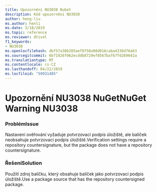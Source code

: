 ```yaml
---
title: Upozornění NU3038 NuGet
description: Kód upozornění NU3038
author: heng-liu
ms.author: henli
ms.date: 3/18/2019
ms.topic: reference
ms.reviewer: dtivel
f1_keywords:
- NU3038
ms.openlocfilehash: dbf57a38b205aef9758a98d016caba4336d76a63
ms.sourcegitcommit: 6b71926f062ecddb8729ef8567baf67fd269642a
ms.translationtype: MT
ms.contentlocale: cs-CZ
ms.lasthandoff: 04/22/2019
ms.locfileid: "59931485"
---
```

# <a name="nuget-warning-nu3038"></a><span data-ttu-id="21527-103">Upozornění NU3038 NuGet</span><span class="sxs-lookup"><span data-stu-id="21527-103">NuGet Warning NU3038</span></span>

### <a name="issue"></a><span data-ttu-id="21527-104">Problém</span><span class="sxs-lookup"><span data-stu-id="21527-104">Issue</span></span>

<span data-ttu-id="21527-105">Nastavení ověřování vyžaduje potvrzovací podpis úložiště, ale balíček neobsahuje potvrzovací podpis úložiště.</span><span class="sxs-lookup"><span data-stu-id="21527-105">Verification settings require a repository countersignature, but the package does not have a repository countersignature.</span></span>


### <a name="solution"></a><span data-ttu-id="21527-106">Řešení</span><span class="sxs-lookup"><span data-stu-id="21527-106">Solution</span></span>

<span data-ttu-id="21527-107">Použití zdroj balíčku, který obsahuje balíček jako potvrzovací podpis úložiště.</span><span class="sxs-lookup"><span data-stu-id="21527-107">Use a package source that has the repository countersigned package.</span></span>  